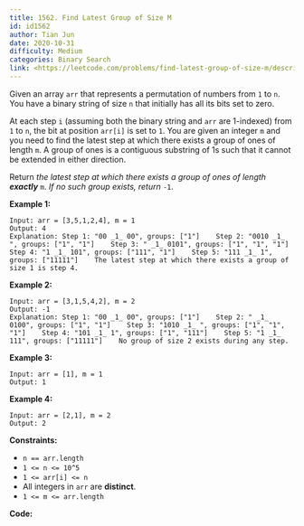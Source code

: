 ```yaml
---
title: 1562. Find Latest Group of Size M
id: id1562
author: Tian Jun
date: 2020-10-31
difficulty: Medium
categories: Binary Search
link: <https://leetcode.com/problems/find-latest-group-of-size-m/description/>
---
```


Given an array `arr` that represents a permutation of numbers from `1` to `n`.
You have a binary string of size `n` that initially has all its bits set to
zero.

At each step `i` (assuming both the binary string and `arr` are 1-indexed)
from `1` to `n`, the bit at position `arr[i]` is set to `1`. You are given an
integer `m` and you need to find the latest step at which there exists a group
of ones of length `m`. A group of ones is a contiguous substring of 1s such
that it cannot be extended in either direction.

Return _the latest step at which there exists a group of ones of length
**exactly**_  `m`. _If no such group exists, return_  `-1`.



**Example 1:**
            
	Input: arr = [3,5,1,2,4], m = 1    
	Output: 4    
	Explanation: Step 1: "00 _1_ 00", groups: ["1"]    Step 2: "0010 _1_ ", groups: ["1", "1"]    Step 3: " _1_ 0101", groups: ["1", "1", "1"]    Step 4: "1 _1_ 101", groups: ["111", "1"]    Step 5: "111 _1_ 1", groups: ["11111"]    The latest step at which there exists a group of size 1 is step 4.

**Example 2:**
            
	Input: arr = [3,1,5,4,2], m = 2    
	Output: -1    
	Explanation: Step 1: "00 _1_ 00", groups: ["1"]    Step 2: " _1_ 0100", groups: ["1", "1"]    Step 3: "1010 _1_ ", groups: ["1", "1", "1"]    Step 4: "101 _1_ 1", groups: ["1", "111"]    Step 5: "1 _1_ 111", groups: ["11111"]    No group of size 2 exists during any step.    

**Example 3:**
            
	Input: arr = [1], m = 1    
	Output: 1    

**Example 4:**
            
	Input: arr = [2,1], m = 2    
	Output: 2    



**Constraints:**

  * `n == arr.length`
  * `1 <= n <= 10^5`
  * `1 <= arr[i] <= n`
  * All integers in `arr` are  **distinct**.
  * `1 <= m <= arr.length`


**Code:**
